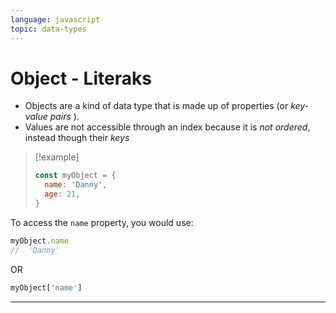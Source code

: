 ```yaml
---
language: javascript
topic: data-types
---
```


# Object - Literaks


- Objects are a kind of data type that is made up of properties (or *key-value pairs* ).
- Values are not accessible through an index because it is *not ordered*, instead though their *keys*

>[!example]
>```javascript
>const myObject = {
>	name: 'Danny',
>	age: 21,
>}

To access the `name` property, you would use:
```javascript
myObject.name
//  'Danny'
```

OR

```javascript
myObject['name']
```

______







